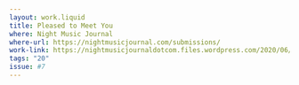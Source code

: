 ```yaml
---
layout: work.liquid
title: Pleased to Meet You
where: Night Music Journal
where-url: https://nightmusicjournal.com/submissions/
work-link: https://nightmusicjournaldotcom.files.wordpress.com/2020/06/nmj-v.-7-1.pdf
tags: "20"
issue: #7
---
```


